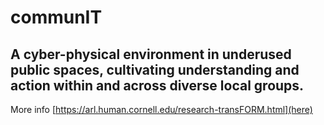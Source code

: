 # communIT
## A cyber-physical environment in underused public spaces, cultivating understanding and action within and across diverse local groups.

More info [https://arl.human.cornell.edu/research-transFORM.html](here)
